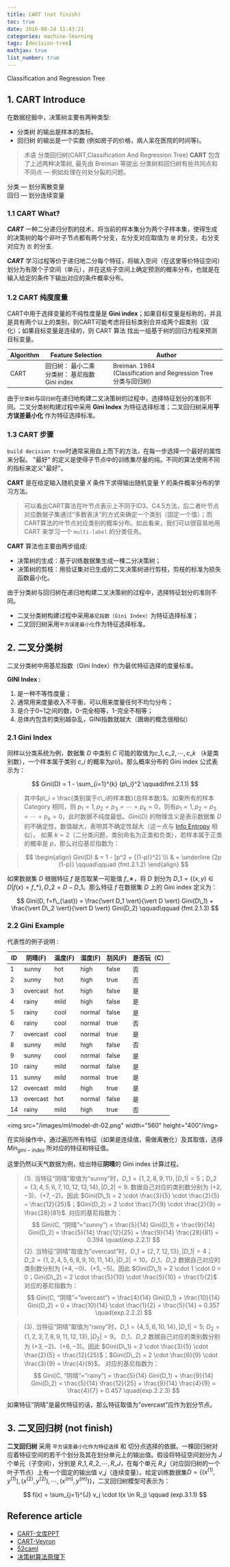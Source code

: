 ```yaml
---
title: CART (not finish)
toc: true
date: 2016-08-24 11:43:21
categories: machine-learning
tags: [decision-tree]
mathjax: true
list_number: true
---
```


<script type="text/x-mathjax-config">
  MathJax.Hub.Config({
    extensions: ["tex2jax.js"],
    jax: ["input/TeX"],
    tex2jax: {
      inlineMath: [ ['$','$'], ['\\(','\\)'] ],
      displayMath: [ ['$$','$$']],
      processEscapes: true
    }
  });
</script>
<script type="text/javascript" src="https://cdn.mathjax.org/mathjax/latest/MathJax.js?config=TeX-AMS_HTML,http://myserver.com/MathJax/config/local/local.js">
</script>

Classification and Regression Tree

<!--more-->

## 1. CART Introduce

在数据挖掘中，决策树主要有两种类型:

- 分类树 的输出是样本的类标。
- 回归树 的输出是一个实数 (例如房子的价格，病人呆在医院的时间等)。

> 术语 分类回归树(CART,Classification And Regression Tree) **CART** 包含了上述两种决策树, 最先由 Breiman 等提出.分类树和回归树有些共同点和不同点 — 例如处理在何处分裂的问题。

分类 — 划分离散变量  
回归 — 划分连续变量

### 1.1 CART What?

***CART*** 一种二分递归分割的技术，将当前的样本集分为两个子样本集，使得生成的决策树的每个非叶子节点都有两个分支，左分支对应取值为 `是` 的分支，右分支对应为 `否` 的分支.

***CART*** 学习过程等价于递归地二分每个特征，将输入空间（在这里等价特征空间）划分为有限个子空间（单元），并在这些子空间上确定预测的概率分布，也就是在输入给定的条件下输出对应的条件概率分布。

### 1.2 CART 纯度度量

CART中用于选择变量的不纯性度量是 **Gini index**；如果目标变量是标称的，并且是具有两个以上的类别，则CART可能考虑将目标类别合并成两个超类别（双化）；如果目标变量是连续的，则 CART 算法 找出一组基于树的回归方程来预测目标变量。

Algorithm | Feature Selection | Author
------- | ------- | -------
CART | 回归树： 最小二乘<br>分类树： 基尼指数 Gini index | Breiman. 1984<br>(Classification and Regression Tree 分类与回归树)

由于`分类树`与`回归树`在递归地构建二叉决策树的过程中，选择特征划分的准则不同。二叉分类树构建过程中采用 **Gini Index** 为特征选择标准；二叉回归树采用**平方误差最小化** 作为特征选择标准。

### 1.3 CART 步骤

`build decision tree`时通常采用自上而下的方法，在每一步选择一个最好的属性来分裂。 "最好" 的定义是使得子节点中的训练集尽量的纯。不同的算法使用不同的指标来定义"最好"。

**CART** 是在给定输入随机变量 $X$ 条件下求得输出随机变量 $Y$ 的条件概率分布的学习方法。

> 可以看出CART算法在叶节点表示上不同于ID3、C4.5方法，后二者叶节点对应数据子集通过“多数表决”的方式来确定一个类别（固定一个值）；而CART算法的叶节点对应类别的概率分布。如此看来，我们可以很容易地用 CART 来学习一个 `multi-label` 的分类任务。

**CART** 算法也主要由两步组成:

- 决策树的生成：基于训练数据集生成一棵二分决策树；
- 决策树的剪枝：用验证集对已生成的二叉决策树进行剪枝，剪枝的标准为损失函数最小化。

由于分类树与回归树在递归地构建二叉决策树的过程中，选择特征划分的准则不同。

- 二叉分类树构建过程中采用`基尼指数（Gini Index）`为特征选择标准；
- 二叉回归树采用`平方误差最小化`作为特征选择标准。

## 2. 二叉分类树

二叉分类树中用基尼指数（Gini Index）作为最优特征选择的度量标准。

**GINI Index :**

1. 是一种不等性度量；
2. 通常用来度量收入不平衡，可以用来度量任何不均匀分布；
3. 是介于0~1之间的数，0-完全相等，1-完全不相等；
4. 总体内包含的类别越杂乱，GINI指数就越大（跟熵的概念很相似）

### 2.1 Gini Index

同样以分类系统为例，数据集 $D$ 中类别 $C$ 可能的取值为$c\_1, c\_2, \cdots, c\_k$ （$k$是类别数），一个样本属于类别 $c\_i$ 的概率为$p(i)$。那么概率分布的 Gini index 公式表示为：

$$ 
Gini(D) = 1 - \sum_{i=1}^{k} {p\_i}^2    \qquad(fmt.2.1.1)
$$

> 其中$p\_i = \frac{类别属于c\_i的样本数}{总样本数}$。如果所有的样本 Category 相同，则 $p_1 = 1, p_2 = p_3 = \cdots = p_k = 0$，则有$p_1 = 1, p_2 = p_3 = \cdots = p_k = 0$，此时数据不纯度最低。$Gini(D)$ 的物理含义是表示数据集 $D$ 的不确定性。数值越大，表明其不确定性越大（这一点与 [Info Entropy][5] 相似）。
如果 $k=2$（二分类问题，类别命名为正类和负类），若样本属于正类的概率是 $p$，那么对应基尼指数为：

> $$
\begin{align} Gini(D) & = 1 - [p^2 + {(1-p)}^2] \\\ & = \underline {2p (1-p)} \qquad\qquad (fmt.2.1.2)
\end{align}
$$

如果数据集 $D$ 根据特征 $f$ 是否取某一可能值 $f\_∗$，将 $D$ 划分为 $D\_1=\{(x, y) \in D | f(x) = f\_{\ast}\}, D\_2=D-D\_1$。那么特征 $f$ 在数据集 $D$ 上的 Gini index 定义为：

$$
Gini(D, f=f\_{\ast}) = \frac{\vert D_1 \vert}{\vert D \vert} Gini(D\_1) + \frac{\vert D\_2 \vert}{\vert D \vert} Gini(D_2) \qquad\qquad (fmt.2.1.3)
$$

### 2.2 Gini Example

代表性的例子说明 :

ID | 阴晴(F)	| 温度(F)	| 湿度(F)	| 刮风(F)	| 是否玩（C）
------- | ------- | ------- | ------- | ------- | -------
1	| sunny |	hot	 |	high |	false | 否
2	| sunny |	hot	 |	high |	true |	否
3	| overcast |	hot	 |	high |	false |	是
4	| rainy |	mild |	high |	false |	是
5	| rainy |	cool |	normal |	false |	是
6	| rainy |	cool |	normal |	true |	否
7	| overcast |	cool |	normal |	true |	是
8	| sunny |	mild |	high |	false | 否
9	| sunny |	cool |	normal | false |	是
10	| rainy |	mild |	normal | false |	是
11	| sunny |	mild |	normal | true |	是
12	| overcast |	mild |	high |	true |	是
13	| overcast |	hot |	normal |false | 是
14	| rainy |	mild |	high |	true |	否

<img src="/images/ml/model-dt-02.png" width="560" height="400"/img>

在实际操作中，通过遍历所有特征（如果是连续值，需做离散化）及其取值，选择 $Min_{gini-index}$ 所对应的特征和特征值。

这里仍然以天气数据为例，给出特征**阴晴**的 Gini index 计算过程。

> (1). 当特征“阴晴”取值为”sunny”时，$D\_1 = \{1,2,8,9,11\}, |D\_1|=5$；$D\_2=\{3,4,5,6,7,10,12,13,14\}, |D\_2|=9$. 数据自己对应的类别数分别为 $(+2,-3)、(+7,-2)$。因此 $Gini(D\_1) = 2 \cdot \frac{3}{5} \cdot \frac{2}{5} = \frac{12}{25}$；$Gini(D_2) = 2 \cdot \frac{7}{9} \cdot \frac{2}{9} = \frac{28}{81}$. 对应的基尼指数为：
$$
Gini(C, “阴晴”=”sunny”) = \frac{5}{14} Gini(D_1) + \frac{9}{14} Gini(D_2) = \frac{5}{14} \frac{12}{25} + \frac{9}{14} \frac{28}{81} = 0.394 \quad(exp.2.2.1)
$$
> (2). 当特征“阴晴”取值为”overcast”时，$D\_1 = \{2,7,12,13\}, |D\_1|=4$；$D\_2=\{1,2,4,5,6,8,9,10,11,14\}, |D\_2|=10$。$D\_1$、$D\_2$ 数据自己对应的类别数分别为 $(+4,-0)、(+5,-5)$。因此 $Gini(D\_1) = 2 \cdot 1 \cdot 0 = 0；Gini(D\_2) = 2 \cdot \frac{5}{10} \cdot \frac{5}{10} = \frac{1}{2}$ 对应的基尼指数为：
$$
Gini(C, “阴晴”=”overcast”) = \frac{4}{14} Gini(D_1) + \frac{10}{14} Gini(D_2) = 0 + \frac{10}{14} \cdot \frac{1}{2} = \frac{5}{14} = 0.357 \quad(exp.2.2.2)
$$

> (3). 当特征“阴晴”取值为”rainy”时，$D\_1 = \{4,5,6,10,14\}, |D\_1|=5$; $D_2=\{1,2,3,7,8,9,11,12,13\}, |D_2|=9$。 $D\_1$、$D\_2$ 数据自己对应的类别数分别为 $(+3,−2)、(+6,−3)$。因此 $Gini(D\_1) = 2 \cdot \frac{3}{5} \cdot \frac{2}{5} = \frac{12}{25}$；$Gini(D\_2) = 2 \cdot \frac{6}{9} \cdot \frac{3}{9} = \frac{4}{9}$。 对应的基尼指数为：
$$
Gini(C, “阴晴”=”rainy”) = \frac{5}{14} Gini(D_1) + \frac{9}{14} Gini(D_2) = \frac{5}{14} \frac{12}{25} + \frac{9}{14} \frac{4}{9} = \frac{4}{7} = 0.457 \quad(exp.2.2.3)
$$

如果特征”阴晴”是最优特征的话，那么特征取值为”overcast”应作为划分节点。

## 3. 二叉回归树 (not finish)

**二叉回归树** 采用 `平方误差最小化作为特征选择` 和 切分点选择的依据。一棵回归树对应着特征空间的若干个划分及其在划分单元上的输出值。假设将特征空间划分为 $J$ 个单元（子空间），分别是 ${R\_1,R\_2,⋯,R\_J}$，在每个单元 $R\_j$（对应回归树的一个叶子节点）上有一个固定的输出值 $v\_j$（连续变量）。给定训练数据集$D=\{(x^{(1)}, y^{(1)}), (x^{(2)}, y^{(2)}), \cdots, (x^{(m)}, y^{(m)})\}$，二叉回归树模型可表示为：

$$
f(x) = \sum_{j=1}^{J} v_j \cdot I(x \in R_j) \qquad (exp.3.1.1)
$$

## Reference article

- [CART-文库PPT][6]
- [CART-Veyron][7]
- [52caml][8]
- [决策树算法原理下][9]

[0]: /images/ml-cart-00.png
[1]: /images/ml-cart-01.png
[2]: /images/ml-cart-02.png
[3]: /images/ml-cart-03.png
[4]: /images/ml-cart-04.png
[5]: /2016/08/18/ml-entropy-base/

[6]: http://wenku.baidu.com/link?url=aHNTy791blu36AysYKLXxRLkU4XlzxPNoyOEpZaRtCOM83C8mAUmNKWktm_lKF65WuCAUvyBKZnG_Jw91NzYhD8EfmDCpXEkX-PjwVqSKYC
[7]: http://wenku.baidu.com/link?url=aHNTy791blu36AysYKLXxRLkU4XlzxPNoyOEpZaRtCOM83C8mAUmNKWktm_lKF65WuCAUvyBKZnG_Jw91NzYhD8EfmDCpXEkX-PjwVqSKYC
[8]: http://www.52caml.com/
[9]: https://www.cnblogs.com/pinard/p/6053344.html